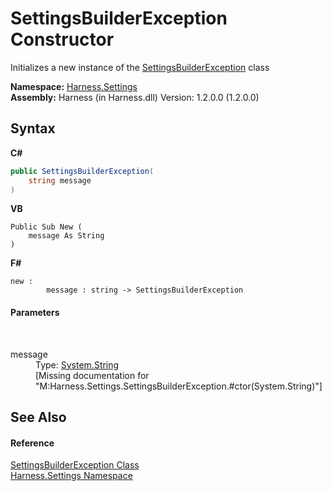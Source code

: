 # SettingsBuilderException Constructor 
 

Initializes a new instance of the <a href="656f8df6-f354-9e8e-7fb6-c7ea4ae9df01">SettingsBuilderException</a> class

**Namespace:**&nbsp;<a href="71b20054-d355-35ae-710d-5484ba2d4fce">Harness.Settings</a><br />**Assembly:**&nbsp;Harness (in Harness.dll) Version: 1.2.0.0 (1.2.0.0)

## Syntax

**C#**<br />
``` C#
public SettingsBuilderException(
	string message
)
```

**VB**<br />
``` VB
Public Sub New ( 
	message As String
)
```

**F#**<br />
``` F#
new : 
        message : string -> SettingsBuilderException
```


#### Parameters
&nbsp;<dl><dt>message</dt><dd>Type: <a href="http://msdn2.microsoft.com/en-us/library/s1wwdcbf" target="_blank">System.String</a><br />\[Missing <param name="message"/> documentation for "M:Harness.Settings.SettingsBuilderException.#ctor(System.String)"\]</dd></dl>

## See Also


#### Reference
<a href="656f8df6-f354-9e8e-7fb6-c7ea4ae9df01">SettingsBuilderException Class</a><br /><a href="71b20054-d355-35ae-710d-5484ba2d4fce">Harness.Settings Namespace</a><br />